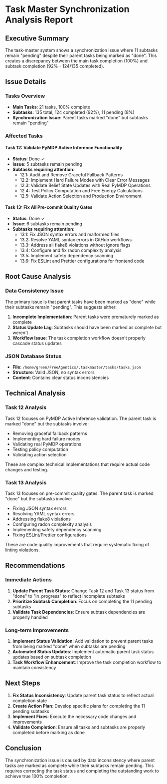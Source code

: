 # Task Master Synchronization Analysis Report

## Executive Summary

The task-master system shows a synchronization issue where 11 subtasks remain "pending" despite their parent tasks being marked as "done". This creates a discrepancy between the main task completion (100%) and subtask completion (92% - 124/135 completed).

## Issue Details

### Tasks Overview

- **Main Tasks**: 21 tasks, 100% complete
- **Subtasks**: 135 total, 124 completed (92%), 11 pending (8%)
- **Synchronization Issue**: Parent tasks marked "done" but subtasks remain "pending"

### Affected Tasks

#### Task 12: Validate PyMDP Active Inference Functionality

- **Status**: Done ✓
- **Issue**: 5 subtasks remain pending
- **Subtasks requiring attention**:
  - 12.1: Audit and Remove Graceful Fallback Patterns
  - 12.2: Implement Hard Failure Modes with Clear Error Messages
  - 12.3: Validate Belief State Updates with Real PyMDP Operations
  - 12.4: Test Policy Computation and Free Energy Calculations
  - 12.5: Validate Action Selection and Production Environment

#### Task 13: Fix All Pre-commit Quality Gates

- **Status**: Done ✓
- **Issue**: 6 subtasks remain pending
- **Subtasks requiring attention**:
  - 13.1: Fix JSON syntax errors and malformed files
  - 13.2: Resolve YAML syntax errors in GitHub workflows
  - 13.3: Address all flake8 violations without ignore flags
  - 13.4: Configure and fix radon complexity analysis
  - 13.5: Implement safety dependency scanning
  - 13.6: Fix ESLint and Prettier configurations for frontend code

## Root Cause Analysis

### Data Consistency Issue

The primary issue is that parent tasks have been marked as "done" while their subtasks remain "pending". This suggests either:

1. **Incomplete Implementation**: Parent tasks were prematurely marked as complete
1. **Status Update Lag**: Subtasks should have been marked as complete but weren't
1. **Workflow Issue**: The task completion workflow doesn't properly cascade status updates

### JSON Database Status

- **File**: `/home/green/FreeAgentics/.taskmaster/tasks/tasks.json`
- **Structure**: Valid JSON, no syntax errors
- **Content**: Contains clear status inconsistencies

## Technical Analysis

### Task 12 Analysis

Task 12 focuses on PyMDP Active Inference validation. The parent task is marked "done" but the subtasks involve:

- Removing graceful fallback patterns
- Implementing hard failure modes
- Validating real PyMDP operations
- Testing policy computation
- Validating action selection

These are complex technical implementations that require actual code changes and testing.

### Task 13 Analysis

Task 13 focuses on pre-commit quality gates. The parent task is marked "done" but the subtasks involve:

- Fixing JSON syntax errors
- Resolving YAML syntax errors
- Addressing flake8 violations
- Configuring radon complexity analysis
- Implementing safety dependency scanning
- Fixing ESLint/Prettier configurations

These are code quality improvements that require systematic fixing of linting violations.

## Recommendations

### Immediate Actions

1. **Update Parent Task Status**: Change Task 12 and Task 13 status from "done" to "in_progress" to reflect incomplete subtasks
1. **Prioritize Subtask Completion**: Focus on completing the 11 pending subtasks
1. **Validate Task Dependencies**: Ensure subtask dependencies are properly handled

### Long-term Improvements

1. **Implement Status Validation**: Add validation to prevent parent tasks from being marked "done" when subtasks are pending
1. **Automated Status Updates**: Implement automatic parent task status updates based on subtask completion
1. **Task Workflow Enhancement**: Improve the task completion workflow to maintain consistency

## Next Steps

1. **Fix Status Inconsistency**: Update parent task status to reflect actual completion state
1. **Create Action Plan**: Develop specific plans for completing the 11 pending subtasks
1. **Implement Fixes**: Execute the necessary code changes and improvements
1. **Validate Completion**: Ensure all tasks and subtasks are properly completed before marking as done

## Conclusion

The synchronization issue is caused by data inconsistency where parent tasks are marked as complete while their subtasks remain pending. This requires correcting the task status and completing the outstanding work to achieve true 100% completion.
